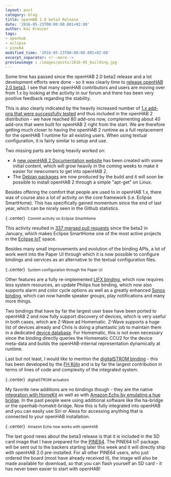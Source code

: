 ```yaml
---
layout: post
category: blog
title: openHAB 2.0 beta3 Release
date: '2016-05-23T00:00:00.001+02:00'
author: Kai Kreuzer
tags:
- openhab
- eclipse
- pine64
modified_time: '2016-05-23T00:00:00.001+02:00'
excerpt_separator: <!--more-->
previewimage : /images/posts/2016-05_building.jpg
---
```


Some time has passed since the openHAB 2.0 beta2 release and a lot development efforts were done - so it was clearly time to [release openHAB 2.0 beta3](https://github.com/openhab/openhab-distro/releases/tag/2.0.0.b3). I see that many openHAB contributors and users are moving over from 1.x by looking at the activity in our forum and there has been very positive feedback regarding the stability.

<!--more-->

This is also clearly indicated by the heavily increased number of [1.x add-ons that were successfully tested](http://docs.openhab.org/features/bindings.html#compatible-1x-add-ons) and thus included in the openHAB 2 distribution - we have reached 80 add-ons now, complementing about 40 add-ons that were built for openHAB 2 right from the start. We are therefore getting much closer to having the openHAB 2 runtime as a full replacement for the openHAB 1 runtime for all existing users. When using textual configuration, it is fairly similar to setup and use.

Two missing parts are being heavily worked on:

- A [new openHAB 2 Documentation website](http://docs.openhab.org/) has been created with some initial content, which will grow heavily in the coming weeks to make it easier for newcomers to get into openHAB 2.
- The [Debian packages](https://github.com/openhab/openhab-distro/issues/66) are now produced by the build and it will soon be possible to install openHAB 2 through a simple "apt-get" on Linux.

Besides offering the comfort that people are used to in openHAB 1.x, there was of course also a lot of activity on the core framework (i.e. Eclipse SmartHome). This has specifically gained momentum since the end of last year, which can be nicely seen in the Github statistics.

{:.center}
<img class="img-responsive" src="{{ base }}/images/posts/2016-05_esh-stats.png" alt="">
<small>Commit activity on Eclipse SmartHome</small>

This activity resulted in [337 merged pull requests](https://github.com/eclipse/smarthome/issues?q=milestone%3A0.8.0.b5) since the beta2 in January, which makes Eclipse SmartHome one of the most active projects in the [Eclipse IoT](http://iot.eclipse.org/) space.

Besides many small improvements and evolution of the binding APIs, a lot of work went into the Paper UI through which it is now possible to configure bindings and services as an alternative to the textual configuration files.

{:.center}
<img class="img-responsive" src="{{ base }}/images/posts/2016-05_paperui.png" alt="">
<small>System configuration through the Paper UI</small>

Other features are a fully re-implemented [LIFX binding](http://docs.openhab.org/features/bindings/lifx/readme.html), which now requires less system resources, an update Philips hue binding, which now also supports alarm and color cycle options as well as a greatly enhanced [Sonos binding](http://docs.openhab.org/features/bindings/sonos/readme.html), which can now handle speaker groups, play notifications and many more things.

Two bindings that have by far the largest user base have been ported to openHAB 2 and now fully support discovery of devices, which is very useful in both cases, which are Z-Wave ad Homematic. Z-Wave supports a huge list of devices already and Chris is doing a phantastic job to maintain them in a dedicated [device database](http://www.cd-jackson.com/index.php/zwave/zwave-device-database/zwave-device-list). For Homematic, this is not even necessary since the binding directly queries the Homematic CCU2 for the device meta-data and builds the openHAB-internal representation dynamically at runtime. 

Last but not least, I would like to mention the [digitalSTROM binding](http://docs.openhab.org/features/bindings/digitalstrom/readme.html) - this has been developed by the [FH Köln](http://www.software-quality.fh-koeln.de/iemwiki/index.php/Hauptseite) and is by far the largest contribution in terms of lines of code and complexity of the integrated system.

{:.center}
<img class="img-responsive" src="{{ base }}/images/posts/2016-05_ds.jpg" alt="">
<small>digitalSTROM actuators</small>

My favorite new additions are no bindings though - they are the native [integration with HomeKit](http://docs.openhab.org/features/io/homekit/readme.html) as well as with [Amazon Echo by emulating a hue bridge](http://docs.openhab.org/features/io/hueemulation/readme.html). In the past people were using additional software like the ha-bridge or the openhab-homekit-bridge. Now this is fully integrated into openHAB and you can easily use Siri or Alexa for accessing anything that is connected to your openHAB installation.

{:.center}
<img class="img-responsive" src="{{ base }}/images/posts/2016-05_echo.jpg" alt="">
<small>Amazon Echo now works with openHAB</small>

The last good news about the beta3 release is that it is included in the SD card image that I have prepared for the [PINE64](http://www.pine64.com/). The PINE64 IoT package will be sent out to the backers starting later this week and it will directly ship with openHAB 2.0 pre-installed. For all other PINE64 users, who just ordered the board (most have already received it), the image will also be made available for download, so that you can flash yourself an SD card - it has never been easier to start with openHAB!
